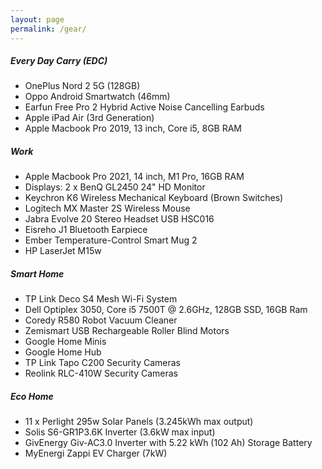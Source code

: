 ```yaml
---
layout: page
permalink: /gear/
---
```


<div class="page-content wc-container">
  <h5>Every Day Carry (EDC)</h5>
  <ul>
    <li>OnePlus Nord 2 5G (128GB)</li>
    <li>Oppo Android Smartwatch (46mm)</li>
    <li>Earfun Free Pro 2 Hybrid Active Noise Cancelling Earbuds</li>
    <li>Apple iPad Air (3rd Generation)</li>
    <li>Apple Macbook Pro 2019, 13 inch, Core i5, 8GB RAM</li>
  </ul>

  <h5>Work</h5>
  <ul>
    <li>Apple Macbook Pro 2021, 14 inch, M1 Pro, 16GB RAM</li>
    <li>Displays: 2 x BenQ GL2450 24" HD Monitor</li>
    <li>Keychron K6 Wireless Mechanical Keyboard (Brown Switches)</li>
    <li>Logitech MX Master 2S Wireless Mouse</li>
    <li>Jabra Evolve 20 Stereo Headset USB HSC016</li>
    <li>Eisreho J1 Bluetooth Earpiece</li>
    <li>Ember Temperature-Control Smart Mug 2</li>
    <li>HP LaserJet M15w</li>
  </ul>

  <h5>Smart Home</h5>
  <ul>
    <li>TP Link Deco S4 Mesh Wi-Fi System</li>
    <li>Dell Optiplex 3050, Core i5 7500T @ 2.6GHz, 128GB SSD, 16GB Ram</li>
    <li>Coredy R580 Robot Vacuum Cleaner</li>
    <li>Zemismart USB Rechargeable Roller Blind Motors</li>
    <li>Google Home Minis</li>
    <li>Google Home Hub</li>
    <li>TP Link Tapo C200 Security Cameras</li>
    <li>Reolink RLC-410W Security Cameras</li>
  </ul>

  <h5>Eco Home</h5>
  <ul>
    <li>11 x Perlight 295w Solar Panels (3.245kWh max output)</li>
    <li>Solis S6-GR1P3.6K Inverter (3.6kW max input) </li>
    <li>GivEnergy Giv-AC3.0 Inverter with 5.22 kWh (102 Ah) Storage Battery</li>
    <li>MyEnergi Zappi EV Charger (7kW)</li>
  </ul>
</div>

